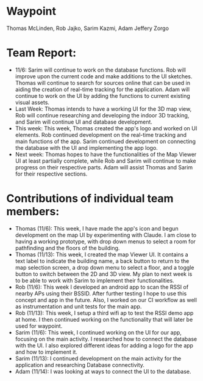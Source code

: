 # Waypoint
Thomas McLinden, Rob Jajko, Sarim Kazmi, Adam Jeffery Zorgo

# Team Report:
- 11/6: Sarim will continue to work on the database functions. Rob will improve upon the current code and make additions to the UI sketches. Thomas will continue to search for sources online that can be used in aiding the creation of real-time tracking for the application. Adam will continue to work on the UI by adding the functions to current existing visual assets.
- Last Week: Thomas intends to have a working UI for the 3D map view, Rob will continue researching and developing the indoor 3D tracking, and Sarim will continue UI and database development.
- This week: This week, Thomas created the app's logo and worked on UI elements. Rob continued development on the real-time tracking and main functions of the app. Sarim continued development on connecting the database with the UI and implementing the app logo.
- Next week: Thomas hopes to have the functionalities of the Map Viewer UI at least partially complete, while Rob and Sarim will continue to make progress on their respective parts. Adam will assist Thomas and Sarim for their respective sections.
# Contributions of individual team members:
- Thomas (11/6): This week, I have made the app's icon and begun development on the map UI by experimenting with Claude. I am close to having a working prototype, with drop down menus to select a room for pathfinding and the floors of the building.
- Thomas (11/13): This week, I created the map Viewer UI. It contains a text label to indicate the building name, a back button to return to the map selection screen, a drop down menu to select a floor, and a toggle button to switch between the 2D and 3D view. My plan to next week is to be able to work with Sarim to implement their functionalities.
- Rob (11/6): This week I developed an android app to scan the RSSI of nearby APs using their BSSID. After further testing I hope to use this concept and app in the future. Also, I worked on our CI workflow as well as instrumentation and unit tests for the main app.
- Rob (11/13): This week, I setup a third wifi ap to test the RSSI demo app at home. I then continued working on the functionality that will later be used for waypoint.
- Sarim (11/6): This week, I continued working on the UI for our app, focusing on the main activity. I researched how to connect the database with the UI. I also explored different ideas for adding a logo for the app and how to implement it.
- Sarim (11/13): I continued development on the main activity for the application and researching Database connectivity.
- Adam (11/14):  I was looking at ways to connect the UI to the database.
